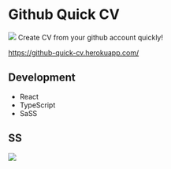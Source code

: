 # Github Quick CV
![](https://user-images.githubusercontent.com/86577022/161242690-295ce840-3b2e-4e27-bfce-52937d98fedc.png)
Create CV from your github account quickly!

https://github-quick-cv.herokuapp.com/

## Development
- React 
- TypeScript
- SaSS

## SS 

![](https://user-images.githubusercontent.com/86577022/161242685-36f7566f-8d7b-4de4-960d-392590ff9a6a.png)
